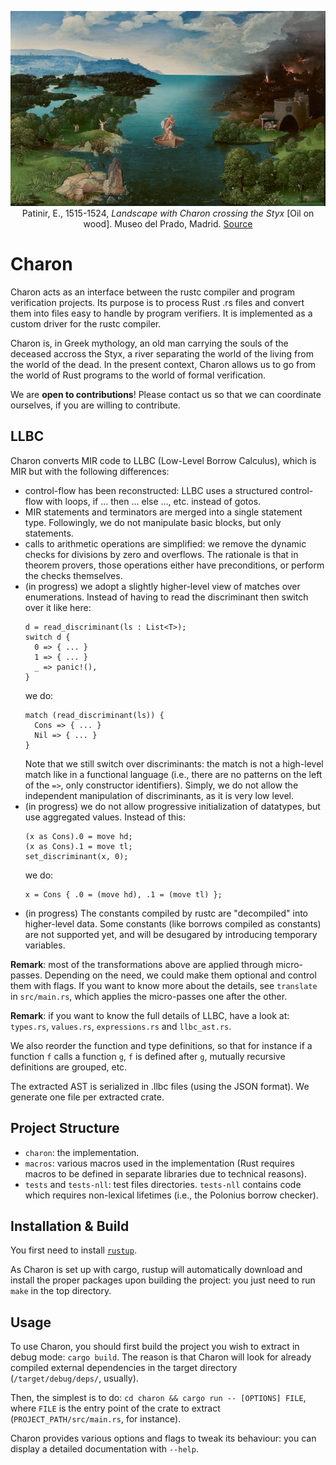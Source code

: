 <p><div style="text-align: center">
<img src="static/Charon.jpg"
     alt="Landscape with Charon crossing the Styx" title="Landscape with Charon crossing the Styx"
     style=""/>
<figcaption>
Patinir, E., 1515-1524, <i>Landscape with Charon crossing the Styx</i> [Oil on wood].
Museo del Prado, Madrid.
<a href="https://en.wikipedia.org/wiki/Landscape_with_Charon_Crossing_the_Styx">Source</a>
</figcaption>
</div></p>

# Charon
Charon acts as an interface between the rustc compiler and program verification projects. Its
purpose is to process Rust .rs files and convert them into files easy to handle by program
verifiers. It is implemented as a custom driver for the rustc compiler.

Charon is, in Greek mythology, an old man carrying the souls of the deceased accross the
Styx, a river separating the world of the living from the world of the dead. In the
present context, Charon allows us to go from the world of Rust programs to the world of
formal verification.

We are **open to contributions**! Please contact us so that we can coordinate ourselves,
if you are willing to contribute.

## LLBC
Charon converts MIR code to LLBC (Low-Level Borrow Calculus), which is MIR
but with the following differences:
- control-flow has been reconstructed: LLBC uses a structured control-flow with loops,
  if ... then ... else ..., etc. instead of gotos.
- MIR statements and terminators are merged into a single statement type.
  Followingly, we do not manipulate basic blocks, but only statements.
- calls to arithmetic operations are simplified: we remove the dynamic checks for
  divisions by zero and overflows. The rationale is that in theorem provers, those
  operations either have preconditions, or perform the checks themselves.
- (in progress) we adopt a slightly higher-level view of matches over enumerations.
  Instead of having to read the discriminant then switch over it like here:
  ```
  d = read_discriminant(ls : List<T>);
  switch d {
    0 => { ... }
    1 => { ... }
    _ => panic!(),
  }
  ```
  we do:
  ```
  match (read_discriminant(ls)) {
    Cons => { ... }
    Nil => { ... }
  }
  ```
  Note that we still switch over discriminants: the match is not a high-level
  match like in a functional language (i.e., there are no patterns on the left
  of the `=>`, only constructor identifiers).
  Simply, we do not allow the independent manipulation of discriminants, as it is
  very low level.
- (in progress) we do not allow progressive initialization of datatypes,
  but use aggregated values. Instead of this:
  ```
  (x as Cons).0 = move hd;
  (x as Cons).1 = move tl;
  set_discriminant(x, 0);
  ```
  we do:
  ```
  x = Cons { .0 = (move hd), .1 = (move tl) };
  ```
- (in progress) The constants compiled by rustc are "decompiled" into higher-level
  data. Some constants (like borrows compiled as constants) are not supported yet,
  and will be desugared by introducing temporary variables.

**Remark**: most of the transformations above are applied through micro-passes. Depending on
the need, we could make them optional and control them with flags. If you want
to know more about the details, see `translate` in `src/main.rs`, which applies
the micro-passes one after the other.

**Remark**: if you want to know the full details of LLBC, have a look at: `types.rs`,
`values.rs`, `expressions.rs` and `llbc_ast.rs`.

We also reorder the function and type definitions, so that for instance if a function
`f` calls a function `g`, `f` is defined after `g`, mutually recursive definitions are grouped,
etc.

The extracted AST is serialized in .llbc files (using the JSON format).
We generate one file per extracted crate.

## Project Structure

- `charon`: the implementation.
- `macros`: various macros used in the implementation (Rust requires macros to
  be defined in separate libraries due to technical reasons).
- `tests` and `tests-nll`: test files directories. `tests-nll` contains
  code which requires non-lexical lifetimes (i.e., the Polonius borrow checker).

## Installation & Build

You first need to install [`rustup`](https://www.rust-lang.org/tools/install).

As Charon is set up with cargo, rustup will automatically download and install the proper
packages upon building the project: you just need to run `make` in the top directory.

## Usage

To use Charon, you should first build the project you wish to extract in debug mode: `cargo build`.
The reason is that Charon will look for already compiled external dependencies in the
target directory (`/target/debug/deps/`, usually).

Then, the simplest is to do: `cd charon && cargo run -- [OPTIONS] FILE`,
where `FILE` is the entry point of the crate to extract (`PROJECT_PATH/src/main.rs`,
for instance).

Charon provides various options and flags to tweak its behaviour: you can display a detailed
documentation with `--help`.
